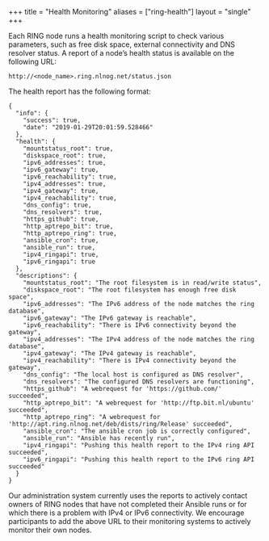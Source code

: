 +++
title = "Health Monitoring"
aliases = ["ring-health"]
layout = "single"
+++

Each RING node runs a health monitoring script to check various parameters, such as free disk space, external connectivity and DNS resolver status. A report of a node’s health status is available on the following URL:
```
http://<node_name>.ring.nlnog.net/status.json
```

The health report has the following format:
```
{
  "info": {
    "success": true,
    "date": "2019-01-29T20:01:59.528466"
  },
  "health": {
    "mountstatus_root": true,
    "diskspace_root": true,
    "ipv6_addresses": true,
    "ipv6_gateway": true,
    "ipv6_reachability": true,
    "ipv4_addresses": true,
    "ipv4_gateway": true,
    "ipv4_reachability": true,
    "dns_config": true,
    "dns_resolvers": true,
    "https_github": true,
    "http_aptrepo_bit": true,
    "http_aptrepo_ring": true,
    "ansible_cron": true,
    "ansible_run": true,
    "ipv4_ringapi": true,
    "ipv6_ringapi": true
  },
  "descriptions": {
    "mountstatus_root": "The root filesystem is in read/write status",
    "diskspace_root": "The root filesystem has enough free disk space",
    "ipv6_addresses": "The IPv6 address of the node matches the ring database",
    "ipv6_gateway": "The IPv6 gateway is reachable",
    "ipv6_reachability": "There is IPv6 connectivity beyond the gateway",
    "ipv4_addresses": "The IPv4 address of the node matches the ring database",
    "ipv4_gateway": "The IPv4 gateway is reachable",
    "ipv4_reachability": "There is IPv4 connectivity beyond the gateway",
    "dns_config": "The local host is configured as DNS resolver",
    "dns_resolvers": "The configured DNS resolvers are functioning",
    "https_github": "A webrequest for 'https://github.com/' succeeded",
    "http_aptrepo_bit": "A webrequest for 'http://ftp.bit.nl/ubuntu' succeeded",
    "http_aptrepo_ring": "A webrequest for 'http://apt.ring.nlnog.net/deb/dists/ring/Release' succeeded",
    "ansible_cron": "The ansible cron job is correctly configured",
    "ansible_run": "Ansible has recently run",
    "ipv4_ringapi": "Pushing this health report to the IPv4 ring API succeeded",
    "ipv6_ringapi": "Pushing this health report to the IPv6 ring API succeeded"
  }
}
```
Our administration system currently uses the reports to actively contact owners of RING nodes that have not completed their Ansible runs or for which there is a problem with IPv4 or IPv6 connectivity. We encourage participants to add the above URL to their monitoring systems to actively monitor their own nodes.

